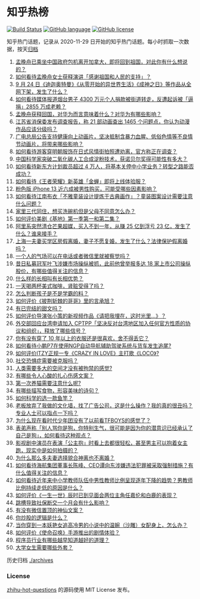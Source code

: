 # 知乎热榜
[![Build Status](https://github.com/ToWeLong/zhihu-hot-questions/workflows/CI/badge.svg)](https://github.com/ToWeLong/zhihu-hot-questions/actions)
[![GitHub language](https://img.shields.io/badge/language-golang-orange.svg)](https://golang.org/)
[![GitHub license](https://img.shields.io/github/license/ToWeLong/zhihu-hot-questions)](https://github.com/ToWeLong/zhihu-hot-questions/blob/main/LICENSE)

知乎热门话题，记录从 2020-11-29 日开始的知乎热门话题。每小时抓取一次数据，按天[归档](./archives)

<!-- BEGIN -->

1. [孟晚舟已乘坐中国政府包机离开加拿大，即将回到祖国，对此你有什么想说的？](https://www.zhihu.com/question/488879903)
1. [如何看待孟晚舟女士获释演讲「感谢祖国和人民的支持」？](https://www.zhihu.com/question/488903191)
1. [9 月 24 日《迪迦奥特曼》《从零开始的异世界生活》《成神之日》等作品从全网下架，发生了什么？](https://www.zhihu.com/question/488696458)
1. [如何看待媒体报道烟台男子 4300 万元个人捐款被街道转走，反遭起诉被「逼捐」2855 万成老赖？](https://www.zhihu.com/question/488609889)
1. [孟晚舟获释回国，对华为而言意味着什么？对华为有哪些影响？](https://www.zhihu.com/question/488891947)
1. [江苏省消保委发布调查报告，称 21 部动画查出 1465 个问题点，你认为动漫作品应该分级吗？](https://www.zhihu.com/question/453580740)
1. [广电总局公告支持健康向上动画片，坚决抵制含暴力血腥、低俗色情等不良情节动画片，将带来哪些影响？](https://www.zhihu.com/question/488853309)
1. [如何看待游客穿明朝服饰在日式风情街拍照遭劝离，官方称正在调查？](https://www.zhihu.com/question/488290408)
1. [中国科学家突破二氧化碳人工合成淀粉技术，获诺贝尔奖得可能性有多大？](https://www.zhihu.com/question/488693911)
1. [如何看待新东方计划裁员超过 4 万人，将基本关停中小学业务？转型之路能否成功？](https://www.zhihu.com/question/488790800)
1. [如何看待《王者荣耀》新英雄「金蝉」即将上线体验服？](https://www.zhihu.com/question/488802730)
1. [粉色版 iPhone 13 近六成被男性购买，可能受哪些因素影响？](https://www.zhihu.com/question/488752767)
1. [如何看待江南布衣「不雅童装设计提炼于古典画作」？童装图案设计需要注意什么问题？](https://www.zhihu.com/question/488693729)
1. [家里三代同住，想买洗碗机但是父母不同意怎么办？](https://www.zhihu.com/question/488092878)
1. [如何评价美剧《基地》第一季第一和第二集？](https://www.zhihu.com/question/488726351)
1. [阿里系突然清仓芒果超媒，买入不到一年，从赚 25 亿到浮亏 23 亿，发生了什么？谁来接手？](https://www.zhihu.com/question/488649681)
1. [上海一夫妻买学区房假离婚，妻子不愿复婚，发生了什么？法律保护假离婚吗？](https://www.zhihu.com/question/488707495)
1. [一个人的气场可以在电话或者微信里就被察觉吗？](https://www.zhihu.com/question/463964995)
1. [昔日私募冠军叶飞涉嫌市场操纵被抓，此前他曾举报多达 18 家上市公司操纵股价，有哪些值得关注的信息？](https://www.zhihu.com/question/488756051)
1. [什么样的长相叫有长相优势？](https://www.zhihu.com/question/488737569)
1. [一天喝两杯美式咖啡，肾脏受得了吗？](https://www.zhihu.com/question/448884034)
1. [怎么判断孩子是不是学霸的料？](https://www.zhihu.com/question/487414207)
1. [如何评价《披荆斩棘的哥哥》里的言承旭？](https://www.zhihu.com/question/485176286)
1. [有已完结的甜文吗？](https://www.zhihu.com/question/470473278)
1. [如何评价导演张小策的新视频作品《请把我埋在，这时光里...》？](https://www.zhihu.com/question/488577249)
1. [外交部回应台湾申请加入 CPTPP「坚决反对台湾地区加入任何官方性质的协议和组织」，释放了哪些信号？](https://www.zhihu.com/question/488535310)
1. [你有没有穿了 10 年以上的衣服还是很喜欢，舍不得丢它？](https://www.zhihu.com/question/486469860)
1. [如何看待小鹏P7在使用NGP自动导航辅助驾驶系统与货车发生追尾?](https://www.zhihu.com/question/488642224)
1. [如何评价ITZY正规一专《CRAZY IN LOVE》主打歌《LOCO》?](https://www.zhihu.com/question/488707125)
1. [社交恐惧症需要被克服吗？](https://www.zhihu.com/question/488679213)
1. [人类需要多大的空间才没有被拘禁的感觉?](https://www.zhihu.com/question/488409335)
1. [有哪些令人心酸的扎心伤感文案？](https://www.zhihu.com/question/474967307)
1. [第一次养猫需要注意什么呢?](https://www.zhihu.com/question/488616979)
1. [有哪些描写食物，形容美味的诗句？](https://www.zhihu.com/question/474073850)
1. [如何科学的选一款鱼竿？](https://www.zhihu.com/question/484416573)
1. [老板放弃了我做的文化墙，找了广告公司，这是什么操作？我的真的很丑吗？专业人士可以指点一下吗？](https://www.zhihu.com/question/482631260)
1. [为什么现在看时代少年团没有了以前看TFBOYS的感觉了？](https://www.zhihu.com/question/478255737)
1. [表弟声称「别人骂你是狗，你特别生气，很可能是因为你的潜意识已经承认了自己是狗」，如何看待这种观点？](https://www.zhihu.com/question/487889102)
1. [影视剧中演员在表演「公主抱」时看上去都很轻松，甚至男主可以抱着女主跑，现实中是如何拍摄的？](https://www.zhihu.com/question/439074787)
1. [为什么那么多夫妻选择貌合神离也不离婚？](https://www.zhihu.com/question/480287058)
1. [如何看待海航集团董事长陈峰、CEO谭向东涉嫌违法犯罪被采取强制措施？有什么值得关注的信息？](https://www.zhihu.com/question/488790022)
1. [如何看待近年来中小学教师队伍中男性教师比例呈现逐年下降的趋势？男教师比例持续走低的原因是什么？](https://www.zhihu.com/question/488656023)
1. [如何评价《一生一世》辰时已到见面会两位主角任嘉伦和白鹿的表现？](https://www.zhihu.com/question/487970181)
1. [跳槽导致社保断交一个月会有什么影响？](https://www.zhihu.com/question/288304453)
1. [有没有微信置顶的神仙文案？](https://www.zhihu.com/question/480993045)
1. [你炒股的逻辑是什么？](https://www.zhihu.com/question/481910103)
1. [当你穿到一本妖艳女追高冷男的小说中的温婉（沙雕）女配身上，怎么办？](https://www.zhihu.com/question/448630667)
1. [如何评价《使命召唤》手游推出的剧情体验？](https://www.zhihu.com/question/488753138)
1. [程序员行业有哪些越早知道越好的道理？](https://www.zhihu.com/question/488337875)
1. [大学女生需要哪些外套？](https://www.zhihu.com/question/293964461)

<!-- END -->

历史归档 [./archives](./archives)


### License
[zhihu-hot-questions](https://github.com/towelong/zhihu-hot-questions) 的源码使用 MIT License 发布。